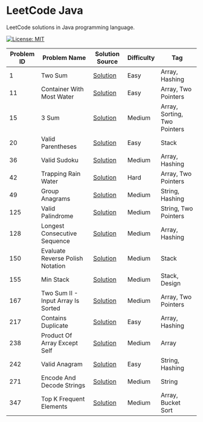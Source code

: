 # LeetCode Java

LeetCode solutions in Java programming language.

[![License: MIT](https://img.shields.io/badge/License-MIT-yellow.svg)](https://github.com/anirudhology/leetcode-java/blob/main/LICENSE)

| Problem ID | Problem Name                       | Solution Source                                                                              | Difficulty | Tag                          |
|------------|------------------------------------|----------------------------------------------------------------------------------------------|------------|------------------------------|
| 1          | Two Sum                            | [Solution](src/main/java/com/anirudhology/leetcode/array/TwoSum.java)                        | Easy       | Array, Hashing               |
| 11         | Container With Most Water          | [Solution](src/main/java/com/anirudhology/leetcode/array/ContainerWithMostWater.java)        | Easy       | Array, Two Pointers          |
| 15         | 3 Sum                              | [Solution](src/main/java/com/anirudhology/leetcode/array/ThreeSum.java)                      | Medium     | Array, Sorting, Two Pointers |
| 20         | Valid Parentheses                  | [Solution](src/main/java/com/anirudhology/leetcode/stack/ValidParentheses.java)              | Easy       | Stack                        |
| 36         | Valid Sudoku                       | [Solution](src/main/java/com/anirudhology/leetcode/array/ValidSudoku.java)                   | Medium     | Array, Hashing               |
| 42         | Trapping Rain Water                | [Solution](src/main/java/com/anirudhology/leetcode/array/TrappingRainWater.java)             | Hard       | Array, Two Pointers          |
| 49         | Group Anagrams                     | [Solution](src/main/java/com/anirudhology/leetcode/string/GroupAnagrams.java)                | Medium     | String, Hashing              |
| 125        | Valid Palindrome                   | [Solution](src/main/java/com/anirudhology/leetcode/string/ValidPalindrome.java)              | Medium     | String, Two Pointers         |
| 128        | Longest Consecutive Sequence       | [Solution](src/main/java/com/anirudhology/leetcode/array/LongestConsecutiveSequence.java)    | Medium     | Array, Hashing               |
| 150        | Evaluate Reverse Polish Notation   | [Solution](src/main/java/com/anirudhology/leetcode/stack/EvaluateReversePolishNotation.java) | Medium     | Stack                        |
| 155        | Min Stack                          | [Solution](src/main/java/com/anirudhology/leetcode/stack/MinStack.java)                      | Medium     | Stack, Design                |
| 167        | Two Sum II - Input Array Is Sorted | [Solution](src/main/java/com/anirudhology/leetcode/array/TwoSumIIInputArrayIsSorted.java)    | Medium     | Array, Two Pointers          |
| 217        | Contains Duplicate                 | [Solution](src/main/java/com/anirudhology/leetcode/array/ContainsDuplicate.java)             | Easy       | Array, Hashing               |
| 238        | Product Of Array Except Self       | [Solution](src/main/java/com/anirudhology/leetcode/array/ProductOfArrayExceptSelf.java)      | Medium     | Array                        |
| 242        | Valid Anagram                      | [Solution](src/main/java/com/anirudhology/leetcode/string/ValidAnagram.java)                 | Easy       | String, Hashing              |
| 271        | Encode And Decode Strings          | [Solution](src/main/java/com/anirudhology/leetcode/string/EncodeAndDecodeStrings.java)       | Medium     | String                       |
| 347        | Top K Frequent Elements            | [Solution](src/main/java/com/anirudhology/leetcode/array/TopKFrequentElements.java)          | Medium     | Array, Bucket Sort           |